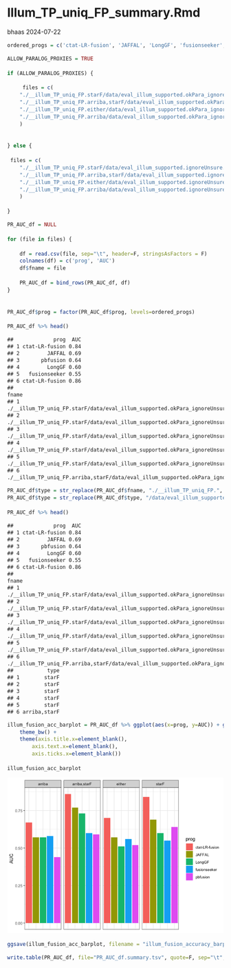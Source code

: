 Illum_TP_uniq_FP_summary.Rmd
================
bhaas
2024-07-22

``` r
ordered_progs = c('ctat-LR-fusion', 'JAFFAL', 'LongGF', 'fusionseeker', 'pbfusion')
```

``` r
ALLOW_PARALOG_PROXIES = TRUE

if (ALLOW_PARALOG_PROXIES) {
    
     files = c(
    "./__illum_TP_uniq_FP.starF/data/eval_illum_supported.okPara_ignoreUnsure.results.scored.PR.AUC",
    "./__illum_TP_uniq_FP.arriba,starF/data/eval_illum_supported.okPara_ignoreUnsure.results.scored.PR.AUC",
    "./__illum_TP_uniq_FP.either/data/eval_illum_supported.okPara_ignoreUnsure.results.scored.PR.AUC",
    "./__illum_TP_uniq_FP.arriba/data/eval_illum_supported.okPara_ignoreUnsure.results.scored.PR.AUC"
    )
    
    
} else {

 files = c(
    "./__illum_TP_uniq_FP.starF/data/eval_illum_supported.ignoreUnsure.results.scored.PR.AUC",
    "./__illum_TP_uniq_FP.arriba,starF/data/eval_illum_supported.ignoreUnsure.results.scored.PR.AUC",
    "./__illum_TP_uniq_FP.either/data/eval_illum_supported.ignoreUnsure.results.scored.PR.AUC",
    "./__illum_TP_uniq_FP.arriba/data/eval_illum_supported.ignoreUnsure.results.scored.PR.AUC"
    )
 
}
```

``` r
PR_AUC_df = NULL

for (file in files) {
    
    df = read.csv(file, sep="\t", header=F, stringsAsFactors = F)
    colnames(df) = c('prog', 'AUC')
    df$fname = file

    PR_AUC_df = bind_rows(PR_AUC_df, df)
}


PR_AUC_df$prog = factor(PR_AUC_df$prog, levels=ordered_progs)

PR_AUC_df %>% head()
```

    ##             prog  AUC
    ## 1 ctat-LR-fusion 0.84
    ## 2         JAFFAL 0.69
    ## 3       pbfusion 0.64
    ## 4         LongGF 0.60
    ## 5   fusionseeker 0.55
    ## 6 ctat-LR-fusion 0.86
    ##                                                                                                   fname
    ## 1        ./__illum_TP_uniq_FP.starF/data/eval_illum_supported.okPara_ignoreUnsure.results.scored.PR.AUC
    ## 2        ./__illum_TP_uniq_FP.starF/data/eval_illum_supported.okPara_ignoreUnsure.results.scored.PR.AUC
    ## 3        ./__illum_TP_uniq_FP.starF/data/eval_illum_supported.okPara_ignoreUnsure.results.scored.PR.AUC
    ## 4        ./__illum_TP_uniq_FP.starF/data/eval_illum_supported.okPara_ignoreUnsure.results.scored.PR.AUC
    ## 5        ./__illum_TP_uniq_FP.starF/data/eval_illum_supported.okPara_ignoreUnsure.results.scored.PR.AUC
    ## 6 ./__illum_TP_uniq_FP.arriba,starF/data/eval_illum_supported.okPara_ignoreUnsure.results.scored.PR.AUC

``` r
PR_AUC_df$type = str_replace(PR_AUC_df$fname, "./__illum_TP_uniq_FP.", "")
PR_AUC_df$type = str_replace(PR_AUC_df$type, "/data/eval_illum_supported.*$", "")

PR_AUC_df %>% head()
```

    ##             prog  AUC
    ## 1 ctat-LR-fusion 0.84
    ## 2         JAFFAL 0.69
    ## 3       pbfusion 0.64
    ## 4         LongGF 0.60
    ## 5   fusionseeker 0.55
    ## 6 ctat-LR-fusion 0.86
    ##                                                                                                   fname
    ## 1        ./__illum_TP_uniq_FP.starF/data/eval_illum_supported.okPara_ignoreUnsure.results.scored.PR.AUC
    ## 2        ./__illum_TP_uniq_FP.starF/data/eval_illum_supported.okPara_ignoreUnsure.results.scored.PR.AUC
    ## 3        ./__illum_TP_uniq_FP.starF/data/eval_illum_supported.okPara_ignoreUnsure.results.scored.PR.AUC
    ## 4        ./__illum_TP_uniq_FP.starF/data/eval_illum_supported.okPara_ignoreUnsure.results.scored.PR.AUC
    ## 5        ./__illum_TP_uniq_FP.starF/data/eval_illum_supported.okPara_ignoreUnsure.results.scored.PR.AUC
    ## 6 ./__illum_TP_uniq_FP.arriba,starF/data/eval_illum_supported.okPara_ignoreUnsure.results.scored.PR.AUC
    ##           type
    ## 1        starF
    ## 2        starF
    ## 3        starF
    ## 4        starF
    ## 5        starF
    ## 6 arriba,starF

``` r
illum_fusion_acc_barplot = PR_AUC_df %>% ggplot(aes(x=prog, y=AUC)) + geom_col(aes(fill=prog)) + facet_wrap(~type, ncol=4) +
    theme_bw() +
    theme(axis.title.x=element_blank(),
        axis.text.x=element_blank(),
        axis.ticks.x=element_blank())

illum_fusion_acc_barplot 
```

![](Illum_TP_uniq_FP_summary_files/figure-gfm/unnamed-chunk-5-1.png)<!-- -->

``` r
ggsave(illum_fusion_acc_barplot, filename = "illum_fusion_accuracy_barplot.svg", width=7, height=3.5)
```

``` r
write.table(PR_AUC_df, file="PR_AUC_df.summary.tsv", quote=F, sep="\t", row.names=F)
```
